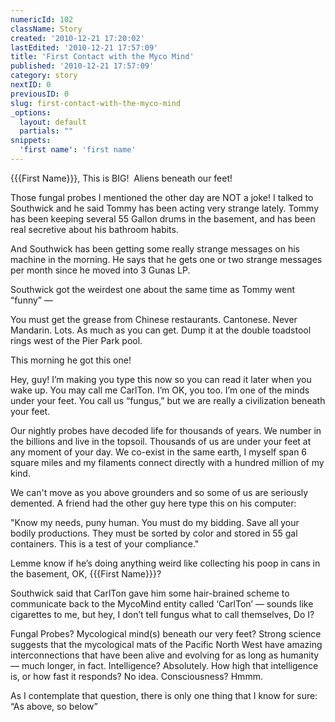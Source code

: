 ```yaml
---
numericId: 102
className: Story
created: '2010-12-21 17:20:02'
lastEdited: '2010-12-21 17:57:09'
title: 'First Contact with the Myco Mind'
published: '2010-12-21 17:57:09'
category: story
nextID: 0
previousID: 0
slug: first-contact-with-the-myco-mind
_options:
  layout: default
  partials: ""
snippets:
  'first name': 'first name'
---
```

{{{First Name}}}, This is BIG! &nbsp;Aliens beneath our feet!

Those fungal probes I mentioned the other day are NOT a joke! I talked to Southwick and he said Tommy has been acting very strange lately. Tommy has been keeping several 55 Gallon drums in the basement, and has been real secretive about his bathroom habits.

And Southwick has been getting some really strange messages on his machine in the morning. He says that he gets one or two strange messages per month since he moved into 3 Gunas LP.

Southwick got the weirdest one about the same time as Tommy went &ldquo;funny&rdquo; &mdash;

You must get the grease from Chinese restaurants. Cantonese. Never Mandarin. Lots. As much as you can get. Dump it at the double toadstool rings west of the Pier Park pool.

This morning he got this one!

Hey, guy! I&rsquo;m making you type this now so you can read it later when you wake up. You may call me CarlTon. I&rsquo;m OK, you too. I&rsquo;m one of the minds under your feet. You call us &ldquo;fungus,&rdquo; but we are really a civilization beneath your feet.

Our nightly probes have decoded life for thousands of years. We number in the billions and live in the topsoil. Thousands of us are under your feet at any moment of your day. We co-exist in the same earth, I myself span 6 square miles and my filaments connect directly with a hundred million of my kind.

We can't move as you above grounders and so some of us are seriously demented. A friend had the other guy here type this on his computer:

&quot;Know my needs, puny human. You must do my bidding. Save all your bodily productions. They must be sorted by color and stored in 55 gal containers. This is a test of your compliance.&quot;

Lemme know if he&rsquo;s doing anything weird like collecting his poop in cans in the basement, OK, {{{First Name}}}?

Southwick said that CarlTon gave him some hair-brained scheme to communicate back to the MycoMind entity called &lsquo;CarlTon&rsquo; &mdash; sounds like cigarettes to me, but hey, I don&rsquo;t tell fungus what to call themselves, Do I?

Fungal Probes? Mycological mind(s) beneath our very feet? Strong science suggests that the mycological mats of the Pacific North West have amazing interconnections that have been alive and evolving for as long as humanity &mdash; much longer, in fact. Intelligence? Absolutely. How high that intelligence is, or how fast it responds? No idea. Consciousness? Hmmm.

As I contemplate that question, there is only one thing that I know for sure: &ldquo;As above, so below&rdquo;

